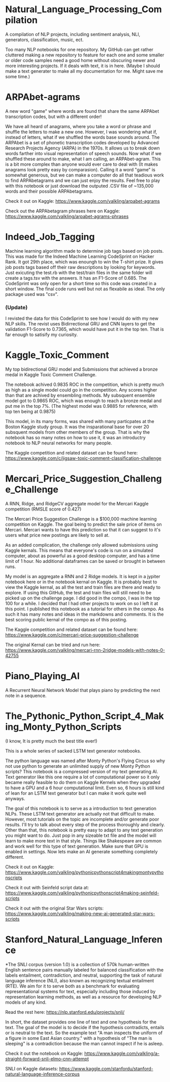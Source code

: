 # Natural_Language_Processing_Compilation
A compilation of NLP projects, including sentiment analysis, NLI, generators, classification, music, ect.

Too many NLP notebooks for one repository. My GitHub can get rather cluttered making a new repository to feature for each one and some smaller or older code samples need a good home without obscuring newer and more interesting projects. If it deals with text, it is in here. (Maybe I should make a text generater to make all my documentation for me. Might save me some time.)

# ARPAbet-agrams
A new word "game" where words are found that share the same ARPAbet transcription codes, but with a different order!

We have all heard of anagrams, where you take a word or phrase and shuffle the letters to make a new one. However, I was wondering what if, instead of letters, what if we shuffled the words base sounds around. The ARPAbet is a set of phonetic transcription codes developed by Advanced Research Projects Agency (ARPA) in the 1970s. It allows us to break down words farther into visual representation of speech sounds. Now what if we shuffled these around to make, what I am calling, an ARPAbet-agram. This is a bit more complex than anyone would ever care to deal with (It makes anagrams look pretty easy by comparasion). Calling it a word "game" is somewhat generous, but we can make a computer do all that teadious work to find ARPAbetagrams and we can just enjoy the results. Feel free to play with this notebook or just download the outputed .CSV file of ~135,000 words and their possible ARPAbetagrams. 

Check it out on Kaggle: https://www.kaggle.com/valkling/arpabet-agrams

Check out the ARPAbetagram phrases here on Kaggle: https://www.kaggle.com/valkling/arpabet-agrams-phrases

# Indeed_Job_Tagging
Machine learning algorithm made to determine job tags based on job posts. This was made for the Indeed Machine Learning CodeSprint on Hacker Rank. It got 29th place, which was enoungh to win the T-shirt prize. It gives job posts tags based off their raw descriptions by looking for keywords. Just exicuting the test.rb with the test/train files in the same folder will create a tags.tsv with the answers. It has an F1-Score of 0.685. The CodeSprint was only open for a short time so this code was created in a short window. The final code runs well but not as flexabile as ideal. The only package used was "csv".

### (Update)
I revisted the data for this CodeSprint to see how I would do with my new NLP skills. The revist uses Bidirrectional GRU and CNN layers to get the validation F1-Score to 0.7365, which would have put it in the top ten. That is far enough to satisify my curiosity.


# Kaggle_Toxic_Comment
My top bidirectional GRU model and Submissions that achieved a bronze medal in Kaggle Toxic Comment Challenge.

The notebook achived 0.9835 ROC in the competition, which is pretty much as high as a single model could go in the competition. Any scores higher than that are achived by ensembling methods. My subsquent ensemble model got to 0.9865 ROC, which was enough to reach a bronze medal and put me in the top 7%. (The highest model was 0.9885 for reference, with top ten being at 0.9875)

This model, in its many forms, was shared with many particpates at the Boston Kaggle study group. It was the insparational base for over 20 subsquent models from other members of the group. That is why the notebook has so many notes on how to use it, it was an introductry notebook to NLP neural networks for many people.

The Kaggle competition and related dataset can be found here: https://www.kaggle.com/c/jigsaw-toxic-comment-classification-challenge

# Mercari_Price_Suggestion_Challenge_Challenge
A RNN, Ridge, and RidgeCV aggregate model for the Mercari Kaggle competition (RMSLE score of 0.427) 

The Mercari Price Suggestion Challenge is a $100,000 machine learning competition on Kaggle. The goal being to predict the sale price of items on Mercari. Mercari wants to have this prediction so that it can suggest to it's users what price new postings are likely to sell at. 

As an added complication, the challenge only allowed submissions using Kaggle kernals. This means that everyone's code is run on a simulated computer, about as powerful as a good desktop computer,  and has a time limit of 1 hour. No additional dataframes can be saved or brought in between runs.

My model is an aggregate a RNN and 2 Ridge models. It is kept in a jypiter notebook here or in the notebook kernal on Kaggle. It is probably best to view the Kaggle kernal, as all the test and train files are there and ready to explore. If using this GitHub, the test and train files will still need to be picked up on the challenge page. I did good in the compo, I was in the top 100 for a while. I decided that I had other projects to work on so I left it at this point. I published this notebook as a tutorial for others in the compo. As such it has many notes and ideas in the markdowns and comments. It is the best scoring public kernal of the compo as of this posting.


The Kaggle competition and related dataset can be found here: https://www.kaggle.com/c/mercari-price-suggestion-challenge

The original Kernal can be tried and run here: https://www.kaggle.com/valkling/mercari-rnn-2ridge-models-with-notes-0-42755

# Piano_Playing_AI
A Recurrent Neural Network Model that plays piano by predicting the next note in a sequence.


# The_Pythonic_Python_Script_4_Making_Monty_Python_Scripts
(I know, It is pretty much the best title ever!)

This is a whole series of sacked LSTM text generator notebooks.

The python language was named after Monty Python's Flying Circus so why not use python to generate an unlimited supply of new Monty Python scripts? This notebook is a compressed version of my text generating AI. Text generator like this one require a lot of computational power so it only became really feasible to do them on Kaggle Kernels when they upgraded to have a GPU and a 6 hour computational limit. Even so, 6 hours is still kind of lean for an LSTM text generator but I can make it work quite well anyways.

The goal of this notebook is to serve as a introduction to text generation NLPs. These LSTM text generator are actually not that difficult to make. However, most tutorials on the topic are incomplete and/or generate poor results. I'll try to talk about every step of the process thoroughly and clearly. Other than that, this notebook is pretty easy to adapt to any text generation you might want to do. Just pop in any sizeable txt file and the model will learn to make more text in that style. Things like Shakespeare are common and work well for this type of text generation. Make sure that GPU is enabled in settings. Now lets make an AI generate something completely different.

Check it out on Kaggle: https://www.kaggle.com/valkling/pythonicpythonscript4makingmontypythonscripts

Check it out with Seinfeld script data at: https://www.kaggle.com/valkling/pythonicpythonscript4making-seinfeld-scripts

Check it out with the original Star Wars scripts: https://www.kaggle.com/valkling/making-new-ai-generated-star-wars-scripts

# Stanford_Natural_Language_Inference

*The SNLI corpus (version 1.0) is a collection of 570k human-written English sentence pairs manually labeled for balanced classification with the labels entailment, contradiction, and neutral, supporting the task of natural language inference (NLI), also known as recognizing textual entailment (RTE). We aim for it to serve both as a benchmark for evaluating representational systems for text, especially including those induced by representation learning methods, as well as a resource for developing NLP models of any kind.

Read the rest here: https://nlp.stanford.edu/projects/snli/

In short, the dataset provides one line of text and one hypothesis for the text. The goal of the model is to decide if the hypothesis contradicts, entails or is neutral to the text. So the example text "A man inspects the uniform of a figure in some East Asian country." with a hypothesis of "The man is sleeping" is a contradiction because the man cannot inspect if he is asleep.

Check it out the notebook on Kaggle: https://www.kaggle.com/valkling/a-straight-forward-snli-elmo-cnn-attempt

SNLI on Kaggle datasets: https://www.kaggle.com/stanfordu/stanford-natural-language-inference-corpus
